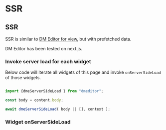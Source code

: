 
SSR
=========

## SSR

SSR is similar to [DM Editor for view](use-dmeditor-view), but with prefetched data.

DM Editor has been tested on next.js.


### Invoke server load for each widget

Below code will iterate all widgets of this page and invoke `onServerSideLoad` of those widgets.

```javascript

import {dmeServerSideLoad } from "dmeditor";

const body = content.body;

await dmeServerSideLoad( body || [], context );
```

### Widget onServerSideLoad
